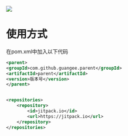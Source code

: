 [![](https://jitpack.io/v/guangee/coding-sdk.svg)](https://jitpack.io/#guangee/coding-sdk)

# 使用方式

在pom.xml中加入以下代码

```xml
<parent>
<groupId>com.github.guangee.parent</groupId>
<artifactId>parent</artifactId>
<version>版本号</version>
</parent>
```

```xml

<repositories>
    <repository>
        <id>jitpack.io</id>
        <url>https://jitpack.io</url>
    </repository>
</repositories>


```

